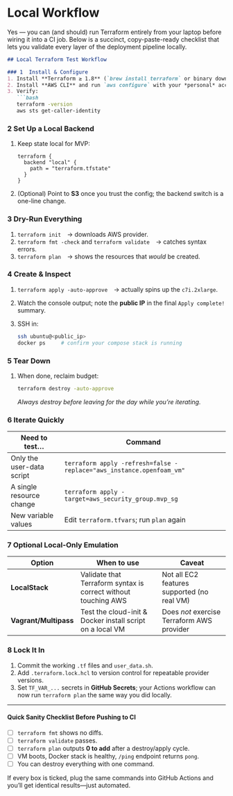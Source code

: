 # Local Workflow

Yes — you can (and should) run Terraform entirely from your laptop before wiring it into a CI job.
Below is a succinct, copy-paste-ready checklist that lets you validate every layer of the deployment pipeline locally.

````markdown
## Local Terraform Test Workflow

### 1  Install & Configure
1. Install **Terraform ≥ 1.8** (`brew install terraform` or binary download).  
2. Install **AWS CLI** and run `aws configure` with your *personal* access key (use an unprivileged IAM user).  
3. Verify:  
   ```bash
   terraform -version
   aws sts get-caller-identity
````

### 2  Set Up a Local Backend

1. Keep state local for MVP:

   ```hcl
   terraform {
     backend "local" {
       path = "terraform.tfstate"
     }
   }
   ```
2. (Optional) Point to **S3** once you trust the config; the backend switch is a one-line change.

### 3  Dry-Run Everything

1. `terraform init` → downloads AWS provider.
2. `terraform fmt -check` and `terraform validate` → catches syntax errors.
3. `terraform plan` → shows the resources that *would* be created.

### 4  Create & Inspect

1. `terraform apply -auto-approve` → actually spins up the `c7i.2xlarge`.
2. Watch the console output; note the **public IP** in the final `Apply complete!` summary.
3. SSH in:

   ```bash
   ssh ubuntu@<public_ip>
   docker ps     # confirm your compose stack is running
   ```

### 5  Tear Down

1. When done, reclaim budget:

   ```bash
   terraform destroy -auto-approve
   ```

   *Always destroy before leaving for the day while you’re iterating.*

### 6  Iterate Quickly

| Need to test…             | Command                                                              |
| ------------------------- | -------------------------------------------------------------------- |
| Only the user-data script | `terraform apply -refresh=false -replace="aws_instance.openfoam_vm"` |
| A single resource change  | `terraform apply -target=aws_security_group.mvp_sg`                  |
| New variable values       | Edit `terraform.tfvars`; run `plan` again                            |

### 7  Optional Local-Only Emulation

| Option                | When to use                                                    | Caveat                                      |
| --------------------- | -------------------------------------------------------------- | ------------------------------------------- |
| **LocalStack**        | Validate that Terraform syntax is correct without touching AWS | Not all EC2 features supported (no real VM) |
| **Vagrant/Multipass** | Test the cloud-init & Docker install script on a local VM      | Does *not* exercise Terraform AWS provider  |

### 8  Lock It In

1. Commit the working `.tf` files and `user_data.sh`.
2. Add `.terraform.lock.hcl` to version control for repeatable provider versions.
3. Set `TF_VAR_...` secrets in **GitHub Secrets**; your Actions workflow can now run `terraform plan` the same way you did locally.

---

#### Quick Sanity Checklist Before Pushing to CI

* [ ] `terraform fmt` shows no diffs.
* [ ] `terraform validate` passes.
* [ ] `terraform plan` outputs **0 to add** after a destroy/apply cycle.
* [ ] VM boots, Docker stack is healthy, `/ping` endpoint returns `pong`.
* [ ] You can destroy everything with one command.

If every box is ticked, plug the same commands into GitHub Actions and you’ll get identical results—just automated.

```
```

